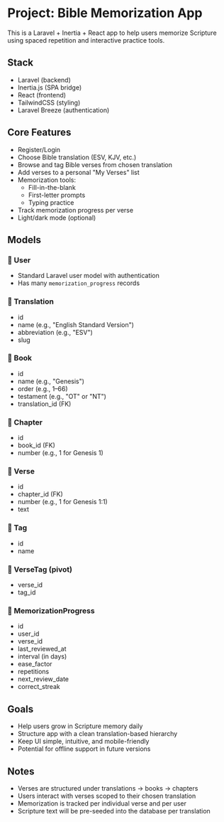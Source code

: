 # Project: Bible Memorization App

This is a Laravel + Inertia + React app to help users memorize Scripture using spaced repetition and interactive practice tools.

## Stack
- Laravel (backend)
- Inertia.js (SPA bridge)
- React (frontend)
- TailwindCSS (styling)
- Laravel Breeze (authentication)

## Core Features
- Register/Login
- Choose Bible translation (ESV, KJV, etc.)
- Browse and tag Bible verses from chosen translation
- Add verses to a personal "My Verses" list
- Memorization tools:
  - Fill-in-the-blank
  - First-letter prompts
  - Typing practice
- Track memorization progress per verse
- Light/dark mode (optional)

## Models

### 🔹 User
- Standard Laravel user model with authentication
- Has many `memorization_progress` records

### 🔹 Translation
- id
- name (e.g., "English Standard Version")
- abbreviation (e.g., "ESV")
- slug

### 🔹 Book
- id
- name (e.g., "Genesis")
- order (e.g., 1–66)
- testament (e.g., "OT" or "NT")
- translation_id (FK)

### 🔹 Chapter
- id
- book_id (FK)
- number (e.g., 1 for Genesis 1)

### 🔹 Verse
- id
- chapter_id (FK)
- number (e.g., 1 for Genesis 1:1)
- text

### 🔹 Tag
- id
- name

### 🔹 VerseTag (pivot)
- verse_id
- tag_id

### 🔹 MemorizationProgress
- id
- user_id
- verse_id
- last_reviewed_at
- interval (in days)
- ease_factor
- repetitions
- next_review_date
- correct_streak

## Goals
- Help users grow in Scripture memory daily
- Structure app with a clean translation-based hierarchy
- Keep UI simple, intuitive, and mobile-friendly
- Potential for offline support in future versions

## Notes
- Verses are structured under translations → books → chapters
- Users interact with verses scoped to their chosen translation
- Memorization is tracked per individual verse and per user
- Scripture text will be pre-seeded into the database per translation
